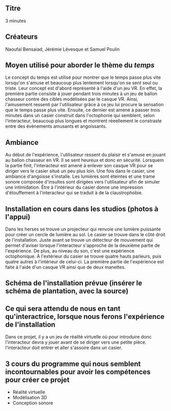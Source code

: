 ## Titre 

3 minutes

## Créateurs

Naoufal Bensaiad, Jérémie Lévesque et Samuel Poulin 

## Moyen utilisé pour aborder le thème du *temps* 

Le concept du temps est utilisé pour montrer que le temps passe plus vite lorsqu'on s'amuse et beaucoup plus lentement lorsqu'on se sent seul ou triste. Leur concept est d'abord représenté à l'aide d'un jeu VR. En effet, la première partie consiste à jouer pendant trois minutes à un jeu de ballon chasseur contre des cibles modélisées par le casque VR. Ainsi, l'amusement ressenti par l'utilisateur grâce à ce jeu lui procure la sensation que le temps passe plus vite. Ensuite, ce dernier est amené à passer trois minutes dans un casier construit dans l'octophonie qui semblent, selon l'interacteur, beaucoup plus longues et montrent réeellement le constraste entre des évènements amusants et angoissants.

## Ambiance

Au début de l'expérience, l'utilisateur ressent du plaisir et s'amuse en jouant au ballon chasseur en VR. Il se sent heureux et donc en sécurité. Lorsquem la partie finit, l'interacteur est amené à enlever son casque VR pour se diriger vers le casier situé un peu plus loin. Une fois dans le casier, une ambiance d'angoisse s'installe. Les lumières sont éteintes et une trame sonore composée d'insultes sont dirigées vers l'utilisateur afin de simuler une intimidation. Être à l'intérieur du casier donne une impression d'étouffement à l'interacteur qui se traduit à de la claustrophobie. 

## Installation en cours dans les studios (photos à l'appui)

Dans les herses se trouve un projecteur qui renvoie une lumière puissante pour créer un cercle de lumière au sol. Le casier se trouve dans le côté droit de l'installation. Juste avant se trouve un détecteur de mouvement qui permet d'aviser lorsque l'interacteur s'approche de la deuxième partie de l'expérience. De plus, au niveau du son, c'est une expérience octophonique. À l'extérieur du casier se trouve quatre hauts parleurs, puis quatre autres à l'intérieur de celui-ci. La première partie de l'expérience est faite à l'aide d'un casque VR ainsi que de deux manettes. 

## Schéma de l'installation prévue (insérer le schéma de plantation, avec la source)

## Ce qui sera attendu de nous en tant qu'interactrice, lorsque nous ferons l'expérience de l'installation

Dans ce projet, il y a un jeu de réalité virtuelle où pour introduire donc l'interacteur devra y jouer avant de se diriger vers une petite pièce. l'interacteur doit entrer et aller s'assoire dans un casier. 

## 3 cours du programme qui nous semblent incontournables pour avoir les compétences pour créer ce projet 

 - Réalité virtuelle
 - Modélisation 3D
 - Conception sonore
